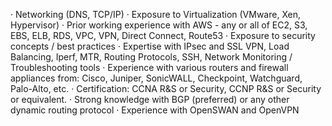 · Networking (DNS, TCP/IP)
· Exposure to Virtualization (VMware, Xen, Hypervisor)
· Prior working experience with AWS - any or all of EC2, S3, EBS, ELB, RDS, VPC, VPN, Direct Connect, Route53
· Exposure to security concepts / best practices
· Expertise with IPsec and SSL VPN, Load Balancing, Iperf, MTR, Routing Protocols, SSH, Network Monitoring / Troubleshooting tools
· Experience with various routers and firewall appliances from: Cisco, Juniper, SonicWALL, Checkpoint, Watchguard, Palo-Alto, etc.
· Certification: CCNA R&S or Security, CCNP R&S or Security or equivalent.
· Strong knowledge with BGP (preferred) or any other dynamic routing protocol
· Experience with OpenSWAN and OpenVPN
